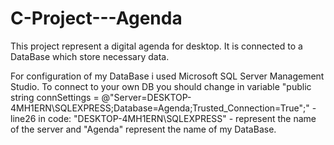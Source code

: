 # C-Project---Agenda
This project represent a digital agenda for desktop. It is connected to a DataBase which store necessary data.

For configuration of my DataBase i used Microsoft SQL Server Management Studio. To connect to your own DB you should change in variable "public string connSettings = @"Server=DESKTOP-4MH1ERN\SQLEXPRESS;Database=Agenda;Trusted_Connection=True";" -line26 in code: "DESKTOP-4MH1ERN\SQLEXPRESS" - represent the name of the server and "Agenda" represent the name of my DataBase.
